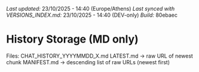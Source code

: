 *Last updated:* 23/10/2025 - 14:40 (Europe/Athens)
*Last synced with VERSIONS_INDEX.md:* 23/10/2025 - 14:40 (DEV-only)
*Build:* 80ebaec

# History Storage (MD only)
Files: CHAT_HISTORY_YYYYMMDD_X.md
LATEST.md -> raw URL of newest chunk
MANIFEST.md -> descending list of raw URLs (newest first)
